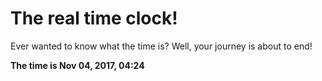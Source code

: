 # The real time clock!

Ever wanted to know what the time is? Well, your journey is about to end!

**The time is Nov 04, 2017, 04:24**